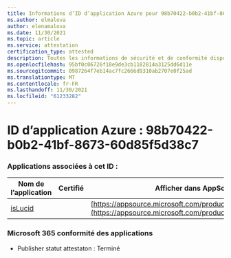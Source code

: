 ```yaml
---
title: Informations d’ID d’application Azure pour 98b70422-b0b2-41bf-8673-60d85f5d38c7
ms.author: elmalova
author: elenamalova
ms.date: 11/30/2021
ms.topic: article
ms.service: attestation
certification_type: attested
description: Toutes les informations de sécurité et de conformité disponibles pour 98b70422-b0b2-41bf-8673-60d85f5d38c7.
ms.openlocfilehash: 95bf0c06726f18e9de3cb1182814a3125dd6d11e
ms.sourcegitcommit: 0987264f7eb14ac7fc2666d9310ab2707e0f25ad
ms.translationtype: MT
ms.contentlocale: fr-FR
ms.lasthandoff: 11/30/2021
ms.locfileid: "61233282"
---
```

# <a name="azure-app-id-98b70422-b0b2-41bf-8673-60d85f5d38c7"></a>ID d’application Azure : 98b70422-b0b2-41bf-8673-60d85f5d38c7


### <a name="apps-associated-with-this-id"></a>Applications associées à cet ID :
| **Nom de l’application** | **Certifié** | **Afficher dans AppSource** |
|--------------|---------------|-----------------------|
| [isLucid](https://docs.microsoft.com/microsoft-365-app-certification/forward/WA200002385) |  | [https://appsource.microsoft.com/product/office/WA200002385](https://appsource.microsoft.com/product/office/WA200002385) |

### <a name="microsoft-365-app-compliance-status"></a>Microsoft 365 conformité des applications
- Publisher statut attestaton : Terminé
